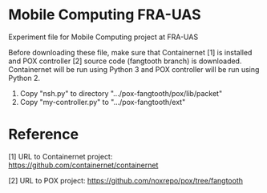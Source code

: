 # Mobile Computing FRA-UAS
Experiment file for Mobile Computing project at FRA-UAS

Before downloading these file, make sure that Containernet [1] is installed and POX controller [2] source code (fangtooth branch) is downloaded. Containernet will be run using Python 3 and POX controller will be run using Python 2.
1. Copy "nsh.py" to directory ".../pox-fangtooth/pox/lib/packet"
2. Copy "my-controller.py" to ".../pox-fangtooth/ext"

# Reference
[1] URL to Containernet project:
https://github.com/containernet/containernet

[2] URL to POX project:
https://github.com/noxrepo/pox/tree/fangtooth

